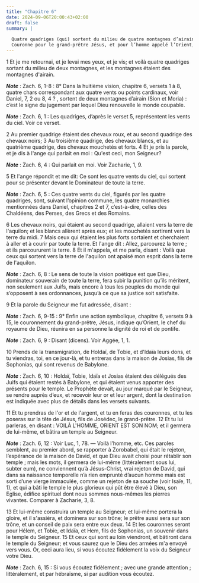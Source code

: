 ```yaml
---
title: "Chapitre 6"
date: 2024-09-06T20:00:43+02:00
draft: false
summary: |
  
  Quatre quadriges (qui) sortent du milieu de quatre montagnes d’airain, et (qui) vont vers différentes parties du monde.
  Couronne pour le grand-prêtre Jésus, et pour l’homme appelé l’Orient, qui bâtira le temple du Seigneur.
---
```



1 Et je me retournai, et je levai mes yeux, et je vis; et voilà quatre quadriges sortant du milieu de deux montagnes, et les montagnes étaient des montagnes d'airain.

***Note*** :  Zach. 6, 1-8 : 8° Dans la huitième vision, chapitre 6, versets 1 à 8, quatre chars correspondant aux quatre vents ou points cardinaux, voir Daniel, 7, 2 ou 8, 4 ? , sortent de deux montagnes d’airain (Sion et Moria) : c’est le signe du jugement par lequel Dieu renouvelle le monde coupable.

***Note*** :  Zach. 6, 1 : Les quadriges, d’après le verset 5, représentent les vents du ciel. Voir ce verset.

2 Au premier quadrige étaient des chevaux roux, et au second quadrige des chevaux noirs; 3 Au troisième quadrige, des chevaux blancs, et au quatrième quadrige, des chevaux mouchetés et forts. 4 Et je pris la parole, et je dis à l'ange qui parlait en moi : Qu'est ceci, mon Seigneur?

***Note*** :  Zach. 6, 4 : Qui parlait en moi. Voir Zacharie, 1, 9.

5 Et l'ange répondit et me dit: Ce sont les quatre vents du ciel, qui sortent pour se présenter devant le Dominateur de toute la terre.

***Note*** :  Zach. 6, 5 : Ces quatre vents du ciel, figurés par les quatre quadriges, sont, suivant l’opinion commune, les quatre monarchies mentionnées dans Daniel, chapitres 2 et 7, c’est-à-dire, celles des Chaldéens, des Perses, des Grecs et des Romains.

6 Les chevaux noirs, qui étaient au second quadrige, allaient vers la terre de l'aquilon; et les blancs allèrent après eux; et les mouchetés sortirent vers la terre du midi. 7 Mais ceux qui étaient les plus forts sortaient et cherchaient à aller et à courir par toute la terre. Et l'ange dit : Allez, parcourez la terre ; et ils parcoururent la terre. 8 Et il m'appela, et me parla, disant : Voilà que ceux qui sortent vers la terre de l'aquilon ont apaisé mon esprit dans la terre de l'aquilon.

***Note*** :  Zach. 6, 8 : Le sens de toute la vision poétique est que Dieu, dominateur souverain de toute la terre, fera subir la punition qu’ils méritent, non seulement aux Juifs, mais encore à tous les peuples du monde qui s’opposent à ses ordonnances, jusqu’à ce que sa justice soit satisfaite.


9 Et la parole du Seigneur me fut adressée, disant :

***Note*** :  Zach. 6, 9-15 : 9° Enfin une action symbolique, chapitre 6, versets 9 à 15, le couronnement du grand-prêtre, Jésus, indique qu’Orient, le chef du royaume de Dieu, réunira en sa personne la dignité de roi et de pontife.

***Note*** :  Zach. 6, 9 : Disant (dicens). Voir Aggée, 1, 1.

10 Prends de la transmigration, de Holdaï, de Tobie, et d'Idaïa leurs dons, et tu viendras, toi, en ce jour-là, et tu entreras dans la maison de Josias, fils de Sophonias, qui sont revenus de Babylone.

***Note*** :  Zach. 6, 10 : Holdaï, Tobie, Idaïa et Josias étaient des délégués des Juifs qui étaient restés à Babylone, et qui étaient venus apporter des présents pour le temple. Le Prophète devait, au jour marqué par le Seigneur, se rendre auprès d’eux, et recevoir leur or et leur argent, dont la destination est indiquée avec plus de détails dans les versets suivants.

11 Et tu prendras de l'or et de l'argent, et tu en feras des couronnes, et tu les poseras sur la tête de Jésus, fils de Josédec, le grand-prêtre. 12 Et tu lui parleras, en disant : VOILÀ L'HOMME, ORIENT EST SON NOM; et il germera de lui-même, et bâtira un temple au Seigneur.

***Note*** :  Zach. 6, 12 : Voir Luc, 1, 78. ― Voilà l’homme, etc. Ces paroles semblent, au premier abord, se rapporter à Zorobabel, qui était le rejeton, l’espérance de la maison de David, et que Dieu avait choisi pour rétablir son temple ; mais les mots, il germera de lui-même (littéralement sous lui, subter eum), ne conviennent qu’à Jésus-Christ, vrai rejeton de David, qui dans sa naissance temporelle n’a rien emprunté d’aucun homme mais est sorti d’une vierge immaculée, comme un rejeton de sa souche (voir Isaïe, 11, 1), et qui a bâti le temple le plus glorieux qui pût être élevé à Dieu, son Eglise, édifice spirituel dont nous sommes nous-mêmes les pierres vivantes. Comparer à Zacharie, 3, 8.

13 Et lui-même construira un temple au Seigneur; et lui-même portera la gloire, et il s'assiéra, et dominera sur son trône; le prêtre aussi sera sur son trône, et un conseil de paix sera entre eux deux. 14 Et les couronnes seront pour Hélem, et Tobie, et Idaïa, et Hem, fils de Sophonias, un souvenir dans le temple du Seigneur. 15 Et ceux qui sont au loin viendront, et bâtiront dans le temple du Seigneur; et vous saurez que le Dieu des armées m'a envoyé vers vous. Or, ceci aura lieu, si vous écoutez fidèlement la voix du Seigneur votre Dieu.

***Note*** :  Zach. 6, 15 : Si vous écoutez fidèlement ; avec une grande attention ; littéralement, et par hébraïsme, si par audition vous écoutez.

